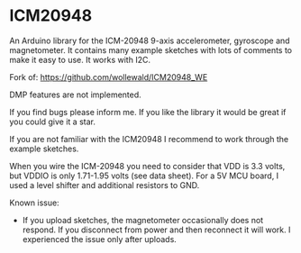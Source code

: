 # ICM20948
An Arduino library for the ICM-20948 9-axis accelerometer, gyroscope and magnetometer. It contains many example sketches with lots of comments to make it easy to use. It works with I2C.

Fork of: https://github.com/wollewald/ICM20948_WE

DMP features are not implemented. 

If you find bugs please inform me. If you like the library it would be great if you could give it a star.

If you are not familiar with the ICM20948 I recommend to work through the example sketches.

When you wire the ICM-20948 you need to consider that VDD is 3.3 volts, but VDDIO is only 1.71-1.95 volts (see data sheet). For a 5V MCU board, I used a level shifter and additional resistors to GND.

Known issue:
* If you upload sketches, the magnetometer occasionally does not respond. If you disconnect from power and then reconnect it will work. I experienced the issue only after uploads.
